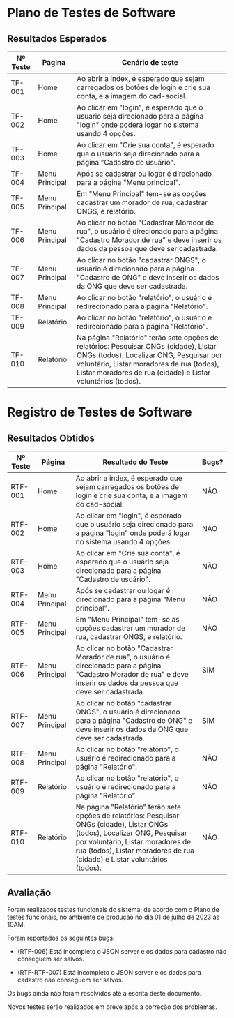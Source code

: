 # Plano de Testes de Software

## Resultados Esperados

| Nº Teste | Página | Cenário de teste |
|-----------|-----------------------------------------|----|
|TF-001| Home | Ao abrir a index, é esperado que sejam carregados os botões de login e crie sua conta, e a imagem do cad-social. |
|TF-002| Home | Ao clicar em "login", é esperado que o usuário seja direcionado para a página "login" onde poderá logar no sistema usando 4 opções. |
|TF-003| Home | Ao clicar em "Crie sua conta", é esperado que o usuário seja direcionado para a página "Cadastro de usuário". |
|TF-004| Menu Principal | Após se cadastrar ou logar é direcionado para a página "Menu principal". |
|TF-005| Menu Principal | Em "Menu Principal" tem-se as opções cadastrar um morador de rua, cadastrar ONGS, e relatório. |
|TF-006| Menu Principal | Ao clicar no botão "Cadastrar Morador de rua", o usuário é direcionado para a página "Cadastro Morador de rua" e deve inserir os dados da pessoa que deve ser cadastrada. |
|TF-007| Menu Principal | Ao clicar no botão "cadastrar ONGS", o usuário é direcionado para a página "Cadastro de ONG" e deve inserir os dados da ONG que deve ser cadastrada.  |
|TF-008| Menu Principal | Ao clicar no botão "relatório", o usuário é redirecionado para a página "Relatório". |
|TF-009| Relatório | Ao clicar no botão "relatório", o usuário é redirecionado para a página "Relatório". |
|TF-010| Relatório | Na página "Relatório" terão sete opções de relatórios: Pesquisar ONGs (cidade), Listar ONGs (todos), Localizar ONG, Pesquisar por voluntário, Listar moradores de rua (todos), Listar moradores de rua (cidade) e Listar voluntários (todos). |

# Registro de Testes de Software

## Resultados Obtidos

| Nº Teste | Página | Resultado do Teste | Bugs? |
|----|-----------------------------------------|----|----|
|RTF-001| Home | Ao abrir a index, é esperado que sejam carregados os botões de login e crie sua conta, e a imagem do cad-social. |   NÃO |
|RTF-002| Home | Ao clicar em "login", é esperado que o usuário seja direcionado para a página "login" onde poderá logar no sistema usando 4 opções. | NÃO |
|RTF-003| Home | Ao clicar em "Crie sua conta", é esperado que o usuário seja direcionado para a página "Cadastro de usuário". | NÃO |
|RTF-004| Menu Principal | Após se cadastrar ou logar é direcionado para a página "Menu principal". | NÃO |
|RTF-005| Menu Principal | Em "Menu Principal" tem-se as opções cadastrar um morador de rua, cadastrar ONGS, e relatório. | NÃO |
|RTF-006| Menu Principal | Ao clicar no botão "Cadastrar Morador de rua", o usuário é direcionado para a página "Cadastro Morador de rua" e deve inserir os dados da pessoa que deve ser cadastrada. | SIM |
|RTF-007| Menu Principal | Ao clicar no botão "cadastrar ONGS", o usuário é direcionado para a página "Cadastro de ONG" e deve inserir os dados da ONG que deve ser cadastrada. | SIM |
|RTF-008| Menu Principal | Ao clicar no botão "relatório", o usuário é redirecionado para a página "Relatório". | NÃO |
|RTF-009| Relatório | Ao clicar no botão "relatório", o usuário é redirecionado para a página "Relatório". | NÃO |
|RTF-010| Relatório | Na página "Relatório" terão sete opções de relatórios: Pesquisar ONGs (cidade), Listar ONGs (todos), Localizar ONG, Pesquisar por voluntário, Listar moradores de rua (todos), Listar moradores de rua (cidade) e Listar voluntários (todos). | NÃO |


## Avaliação

Foram realizados testes funcionais do sistema, de acordo com o Plano de testes funcionais, no ambiente de produção no dia 01 de julho de 2023 às 10AM.

Foram reportados os seguintes bugs:

- (RTF-006) Está incompleto o JSON server e os dados para cadastro não conseguem ser salvos. 

- (RTF-RTF-007) Está incompleto o JSON server e os dados para cadastro não conseguem ser salvos. 

Os bugs ainda não foram resolvidos até a escrita deste documento.

Novos testes serão realizados em breve após a correção dos problemas.
